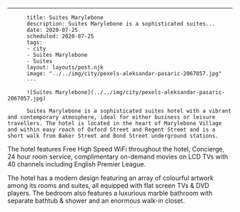 ---
          title: Suites Marylebone
          description: Suites Marylebone is a sophisticated suites...
          date: 2020-07-25
          scheduled: 2020-07-25
          tags:
          - city
          - Suites Marylebone
          - Suites
          layout: layouts/post.njk
          image: "../../img/city/pexels-aleksandar-pasaric-2067057.jpg"
          ---
          
          ![Suites Marylebone](../../img/city/pexels-aleksandar-pasaric-2067057.jpg)
          
          Suites Marylebone is a sophisticated suites hotel with a vibrant and contemporary atmosphere, ideal for either business or leisure travellers. The hotel is located in the heart of Marylebone Village and within easy reach of Oxford Street and Regent Street and is a short walk from Baker Street and Bond Street underground stations.

The hotel features Free High Speed WiFi throughout the hotel, Concierge, 24 hour room service, complimentary on-demand movies on LCD TVs with 40 channels including English Premier League.

The hotel has a modern design featuring an array of colourful artwork among its rooms and suites, all equipped with flat screen TVs & DVD players. The bedroom also features a luxurious marble bathroom with separate bathtub & shower and an enormous walk-in closet.